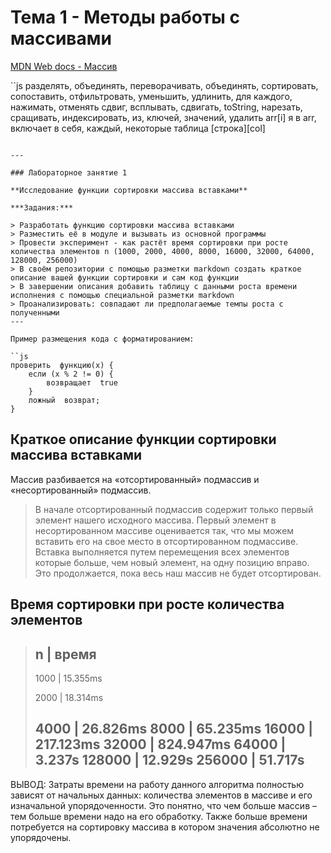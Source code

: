 # Тема 1 - Методы работы с массивами 

[MDN Web docs - Массив](https://developer.mozilla.org/en-US/docs/Web/JavaScript/Reference/Global_Objects/Array ) 

``js 
разделять, объединять, переворачивать, объединять, сортировать, 
сопоставить, отфильтровать, уменьшить, удлинить, для каждого, 
нажимать, отменять сдвиг, всплывать, сдвигать, toString, 
нарезать, сращивать, индексировать, из, ключей, значений, 
удалить arr[i] 
я в arr, включает в себя, каждый, некоторые 
таблица [строка][col] 
```

---  

### Лабораторное занятие 1 

**Исследование функции сортировки массива вставками**  

***Задания:***  

> Разработать функцию сортировки массива вставками 
> Разместить её в модуле и вызывать из основной программы 
> Провести эксперимент - как растёт время сортировки при росте количества элементов n (1000, 2000, 4000, 8000, 16000, 32000, 64000, 128000, 256000) 
> В своём репозитории с помощью разметки markdown создать краткое описание вашей функции сортировки и сам код функции 
> В завершении описания добавить таблицу с данными роста времени исполнения с помощью специальной разметки markdown 
> Проанализировать: совпадают ли предполагаемые темпы роста с полученными 
---  

Пример размещения кода с форматированием: 

``js
проверить  функцию(x) {
    если (x % 2 != 0) {
        возвращает  true
    }
    ложный  возврат;
}
```
## Краткое описание функции сортировки массива вставками 

Массив разбивается на «отсортированный» подмассив и «несортированный» подмассив. 
>В начале отсортированный подмассив содержит только первый элемент нашего исходного массива.
>Первый элемент в несортированном массиве оценивается так, что мы можем вставить его 
на свое место в отсортированном подмассиве.
>Вставка выполняется путем перемещения всех элементов которые больше, чем новый элемент, 
на одну позицию вправо.
Это продолжается, пока весь наш массив не будет отсортирован.

## Время сортировки при росте количества элементов

>  n     |  время
> ------------------
> 1000    | 15.355ms
> 
> 2000    | 18.314ms
> 
> 4000    | 26.826ms
> 8000    | 65.235ms
> 16000   | 217.123ms
> 32000   | 824.947ms
> 64000   | 3.237s
> 128000  | 12.929s
> 256000  | 51.717s
> ------------------
ВЫВОД:
Затраты времени на работу данного алгоритма полностью зависят от начальных данных: 
количества элементов в массиве и его изначальной упорядоченности. 
Это понятно, что чем больше массив – тем больше времени надо на его обработку. 
Также больше времени потребуется на сортировку  массива в котором значения абсолютно не упорядочены.


